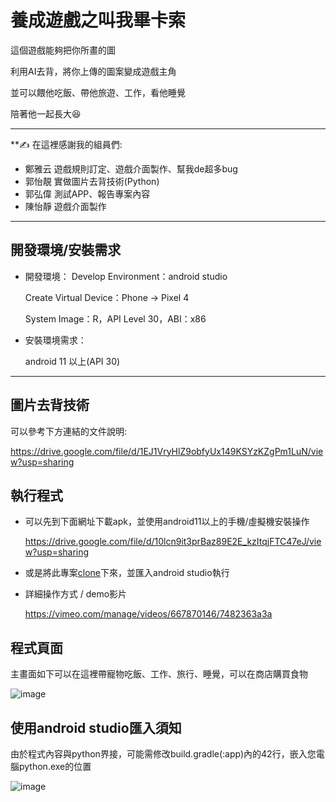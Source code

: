 # 養成遊戲之叫我畢卡索

這個遊戲能夠把你所畫的圖

利用AI去背，將你上傳的圖案變成遊戲主角

並可以餵他吃飯、帶他旅遊、工作，看他睡覺

陪著他一起長大😆

---

**✍ 在這裡感謝我的組員們:

* 鄭雅云 遊戲規則訂定、遊戲介面製作、幫我de超多bug
* 郭怡靚 實做圖片去背技術(Python)
* 郭弘偉 測試APP、報告專案內容
* 陳怡靜 遊戲介面製作

---
## 開發環境/安裝需求

* 開發環境：
  Develop Environment：android studio
  
  Create Virtual Device：Phone -> Pixel 4
  
  System Image：R，API Level 30，ABI：x86

* 安裝環境需求：

  android 11 以上(API 30)
  
---
## 圖片去背技術

可以參考下方連結的文件說明:

https://drive.google.com/file/d/1EJ1VryHlZ9obfyUx149KSYzKZgPm1LuN/view?usp=sharing

## 執行程式
* 可以先到下面網址下載apk，並使用android11以上的手機/虛擬機安裝操作

  https://drive.google.com/file/d/10lcn9it3prBaz89E2E_kzItqjFTC47eJ/view?usp=sharing
  
* 或是將此專案[clone](https://github.com/imbianyunren/Picasso/archive/refs/heads/main.zip)下來，並匯入android studio執行

* 詳細操作方式 / demo影片

  https://vimeo.com/manage/videos/667870146/7482363a3a

## 程式頁面

  主畫面如下可以在這裡帶寵物吃飯、工作、旅行、睡覺，可以在商店購買食物
  
![image](https://user-images.githubusercontent.com/60705979/150189220-69115e16-46ea-48b4-98db-9490ce44defb.png)


## 使用android studio匯入須知

由於程式內容與python界接，可能需修改build.gradle(:app)內的42行，嵌入您電腦python.exe的位置

![image](https://user-images.githubusercontent.com/60705979/149674692-355a50d8-5253-4ff5-ab87-037c56a6dcd9.png)

